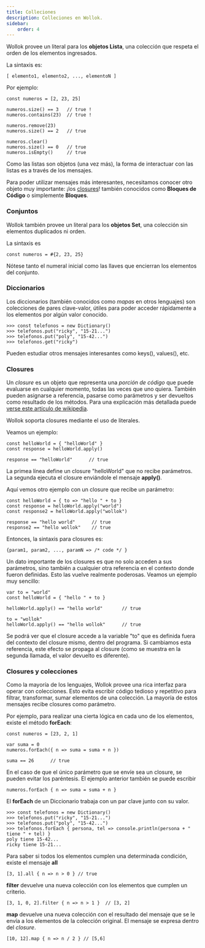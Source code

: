 ```yaml
---
title: Colleciones
description: Colleciones en Wollok.
sidebar:
    order: 4
---
```


Wollok provee un literal para los **objetos Lista**, una colección que respeta el orden de los elementos ingresados.

La sintaxis es:

```wollok
[ elemento1, elemento2, ..., elementoN ]
```

Por ejemplo:

```wollok
const numeros = [2, 23, 25]

numeros.size() == 3   // true !
numeros.contains(23)  // true !

numeros.remove(23)
numeros.size() == 2   // true

numeros.clear()
numeros.size() == 0   // true
numeros.isEmpty()     // true
```

Como las listas son objetos (una vez más), la forma de interactuar con las listas es a través de los mensajes. 

Para poder utilizar mensajes más interesantes, necesitamos conocer otro objeto muy importante: ¡los [closures](#closures)! también conocidos como **Bloques de Código** o simplemente **Bloques**.

### Conjuntos ###

Wollok también provee un literal para los **objetos Set**, una colección sin elementos duplicados ni orden.

La sintaxis es

```wollok
const numeros = #{2, 23, 25}
```

Nótese tanto el numeral inicial como las llaves que encierran los elementos del conjunto.

### Diccionarios ###

Los diccionarios (también conocidos como _mapas_ en otros lenguajes) son colecciones de pares clave-valor, útiles para poder acceder rápidamente a los elementos por algún valor conocido.

```wollok
>>> const telefonos = new Dictionary()
>>> telefonos.put("ricky", "15-21...")
>>> telefonos.put("poly", "15-42...")
>>> telefonos.get("ricky")
```

Pueden estudiar otros mensajes interesantes como keys(), values(), etc.

### Closures ###

Un _closure_ es un objeto que representa una _porción de código_ que puede evaluarse en cualquier momento, todas las veces que uno quiera. También pueden asignarse a referencia, pasarse como parámetros y ser devueltos como resultado de los métodos. Para una explicación más detallada puede [verse este artículo de wikipedia](http://en.wikipedia.org/wiki/Closure_(computer_programming)).

Wollok soporta closures mediante el uso de literales. 

Veamos un ejemplo:

```wollok
const helloWorld = { "helloWorld" }
const response = helloWorld.apply()		

response == "helloWorld"      // true
```

La primea línea define un closure "helloWorld" que no recibe parámetros. 
La segunda ejecuta el closure enviándole el mensaje **apply()**.

Aquí vemos otro ejemplo con un closure que recibe un parámetro:

```wollok
const helloWorld = { to => "hello " + to }
const response = helloWorld.apply("world")
const response2 = helloWorld.apply("wollok")

response == "hello world"      // true
response2 == "hello wollok"    // true
```

Entonces, la sintaxis para closures es:

```wollok
{param1, param2, ..., paramN => /* code */ }
```

Un dato importante de los closures es que no solo acceden a sus parámetros, sino también a cualquier otra referencia en el contexto donde fueron definidas. Esto las vuelve realmente poderosas. Veamos un ejemplo muy sencillo:

```wollok
var to = "world"
const helloWorld = { "hello " + to }
			
helloWorld.apply() == "hello world"       // true
		
to = "wollok"
helloWorld.apply() == "hello wollok"      // true
```

Se podrá ver que el closure accede a la variable "to" que es definida fuera del contexto del closure mismo, dentro del programa. Si cambiamos esta referencia, este efecto se propaga al closure (como se muestra en la segunda llamada, el valor devuelto es diferente).


### Closures y colecciones ###

Como la mayoría de los lenguajes, Wollok provee una rica interfaz para operar con colecciones. Esto evita escribir código tedioso y repetitivo para filtrar, transformar, sumar elementos de una colección. La mayoría de estos mensajes recibe closures como parámetro.

Por ejemplo, para realizar una cierta lógica en cada uno de los elementos, existe el método **forEach**:

```wollok
const numeros = [23, 2, 1]

var suma = 0
numeros.forEach({ n => suma = suma + n })
			
suma == 26      // true
```

En el caso de que el único parámetro que se envíe sea un closure, se pueden evitar los paréntesis. El ejemplo anterior también se puede escribir

```wollok
numeros.forEach { n => suma = suma + n }
```

El **forEach** de un Diccionario trabaja con un par clave junto con su valor.

```wollok
>>> const telefonos = new Dictionary()
>>> telefonos.put("ricky", "15-21...")
>>> telefonos.put("poly", "15-42...")
>>> telefonos.forEach { persona, tel => console.println(persona + " tiene " + tel) }
poly tiene 15-42...
ricky tiene 15-21...
```

Para saber si todos los elementos cumplen una determinada condición, existe el mensaje **all**

```wollok
[3, 1].all { n => n > 0 } // true
```

**filter** devuelve una nueva colección con los elementos que cumplen un criterio.

```wollok
[3, 1, 0, 2].filter { n => n > 1 }  // [3, 2]
```

**map** devuelve una nueva colección con el resultado del mensaje que se le envía a los elementos de la colección original. El mensaje se expresa dentro del _closure_.

```wollok
[10, 12].map { n => n / 2 } // [5,6]
```


